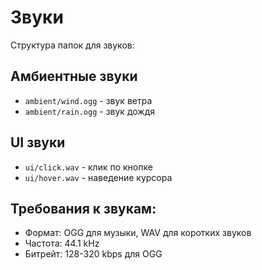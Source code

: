 # Звуки

Структура папок для звуков:

## Амбиентные звуки
- `ambient/wind.ogg` - звук ветра
- `ambient/rain.ogg` - звук дождя

## UI звуки  
- `ui/click.wav` - клик по кнопке
- `ui/hover.wav` - наведение курсора

## Требования к звукам:
- Формат: OGG для музыки, WAV для коротких звуков
- Частота: 44.1 kHz
- Битрейт: 128-320 kbps для OGG

